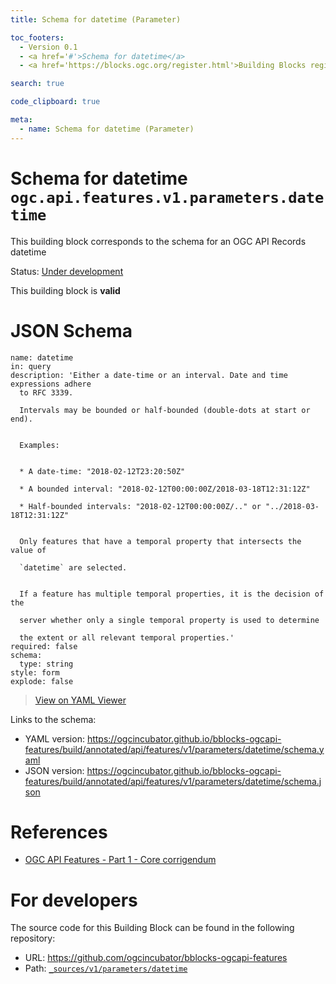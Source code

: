 ```yaml
---
title: Schema for datetime (Parameter)

toc_footers:
  - Version 0.1
  - <a href='#'>Schema for datetime</a>
  - <a href='https://blocks.ogc.org/register.html'>Building Blocks register</a>

search: true

code_clipboard: true

meta:
  - name: Schema for datetime (Parameter)
---
```



# Schema for datetime `ogc.api.features.v1.parameters.datetime`

This building block corresponds to the schema for an OGC API Records datetime

<p class="status">
    <span data-rainbow-uri="http://www.opengis.net/def/status">Status</span>:
    <a href="http://www.opengis.net/def/status/under-development" target="_blank" data-rainbow-uri>Under development</a>
</p>

<aside class="success">
This building block is <strong>valid</strong>
</aside>


# JSON Schema

```yaml--schema
name: datetime
in: query
description: 'Either a date-time or an interval. Date and time expressions adhere
  to RFC 3339.

  Intervals may be bounded or half-bounded (double-dots at start or end).


  Examples:


  * A date-time: "2018-02-12T23:20:50Z"

  * A bounded interval: "2018-02-12T00:00:00Z/2018-03-18T12:31:12Z"

  * Half-bounded intervals: "2018-02-12T00:00:00Z/.." or "../2018-03-18T12:31:12Z"


  Only features that have a temporal property that intersects the value of

  `datetime` are selected.


  If a feature has multiple temporal properties, it is the decision of the

  server whether only a single temporal property is used to determine

  the extent or all relevant temporal properties.'
required: false
schema:
  type: string
style: form
explode: false

```

> <a target="_blank" href="https://avillar.github.io/TreedocViewer/?dataParser=yaml&amp;dataUrl=https%3A%2F%2Fogcincubator.github.io%2Fbblocks-ogcapi-features%2Fbuild%2Fannotated%2Fapi%2Ffeatures%2Fv1%2Fparameters%2Fdatetime%2Fschema.yaml&amp;expand=2&amp;option=%7B%22showTable%22%3A+false%7D">View on YAML Viewer</a>

Links to the schema:

* YAML version: <a href="https://ogcincubator.github.io/bblocks-ogcapi-features/build/annotated/api/features/v1/parameters/datetime/schema.yaml" target="_blank">https://ogcincubator.github.io/bblocks-ogcapi-features/build/annotated/api/features/v1/parameters/datetime/schema.yaml</a>
* JSON version: <a href="https://ogcincubator.github.io/bblocks-ogcapi-features/build/annotated/api/features/v1/parameters/datetime/schema.json" target="_blank">https://ogcincubator.github.io/bblocks-ogcapi-features/build/annotated/api/features/v1/parameters/datetime/schema.json</a>

# References

* [OGC API Features - Part 1 - Core corrigendum](https://docs.ogc.org/is/17-069r4/17-069r4.html)

# For developers

The source code for this Building Block can be found in the following repository:

* URL: <a href="https://github.com/ogcincubator/bblocks-ogcapi-features" target="_blank">https://github.com/ogcincubator/bblocks-ogcapi-features</a>
* Path:
<code><a href="https://github.com/ogcincubator/bblocks-ogcapi-features/blob/HEAD/_sources/v1/parameters/datetime" target="_blank">_sources/v1/parameters/datetime</a></code>

